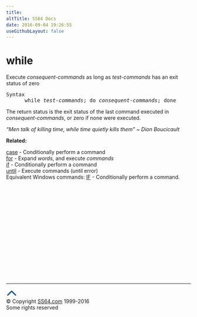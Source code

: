 ```yaml
---
title:
altTitle: SS64 Docs
date: 2016-09-04 19:26:55
useGithubLayout: false
---
```

<!-- #BeginLibraryItem "/Library/head_bash.lbi" --><!-- #EndLibraryItem --><h1>while</h1> 
<p>Execute <var>consequent-commands</var> as long as <var>test-commands</var> 
has an exit status of zero</p>
<pre>Syntax
      while <var>test-commands</var>; do <var>consequent-commands</var>; done</pre>
<p>The return status is the exit status of the last command executed 
in <var>consequent-commands</var>, or zero if none were executed. </p>
<p class="quote"><i>“Men talk of killing time, while time quietly kills them” ~ Dion Boucicault 
</i></p>
<p><b>Related:</b></p>
<p>
<a href="case.html">case</a> - Conditionally perform a command<br>
<a href="for.html">for</a> - Expand <var>words</var>, and execute <var>commands</var><br>
<a href="if.html">if</a> - Conditionally perform a command<br>
<a href="until.html">until</a> - Execute commands (until error)<br>
Equivalent Windows commands: <a href="../nt/if.html">IF</a> - Conditionally perform a command.</p><!-- #BeginLibraryItem "/Library/foot_bash.lbi" --><p><script async="" src="//pagead2.googlesyndication.com/pagead/js/adsbygoogle.js"></script>
<!-- bash300 -->
<ins class="adsbygoogle" style="display:inline-block;width:300px;height:250px" data-ad-client="ca-pub-6140977852749469" data-ad-slot="4615356305"></ins>
<script>
(adsbygoogle = window.adsbygoogle || []).push({});
</script></p>
<hr>
<div id="bl" class="footer"><a href="#"><img src="../images/top.png" width="30" height="22" alt="Back to the Top"></a></div>
<div id="br" class="footer, tagline">© Copyright <a href="http://ss64.com/">SS64.com</a> 1999-2016<br>
Some rights reserved</div><!-- #EndLibraryItem -->

